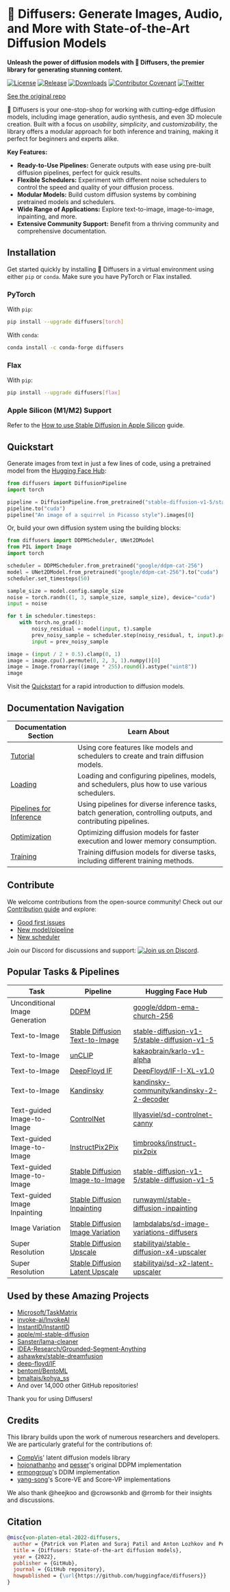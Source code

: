 # 🤗 Diffusers: Generate Images, Audio, and More with State-of-the-Art Diffusion Models

**Unleash the power of diffusion models with 🤗 Diffusers, the premier library for generating stunning content.**

[![License](https://img.shields.io/github/license/huggingface/datasets.svg?color=blue)](https://github.com/huggingface/diffusers/blob/main/LICENSE)
[![Release](https://img.shields.io/github/release/huggingface/diffusers.svg)](https://github.com/huggingface/diffusers/releases)
[![Downloads](https://static.pepy.tech/badge/diffusers/month)](https://pepy.tech/project/diffusers)
[![Contributor Covenant](https://img.shields.io/badge/Contributor%20Covenant-2.1-4baaaa.svg)](CODE_OF_CONDUCT.md)
[![Twitter](https://img.shields.io/twitter/url/https/twitter.com/diffuserslib.svg?style=social&label=Follow%20%40diffuserslib)](https://twitter.com/diffuserslib)

[See the original repo](https://github.com/huggingface/diffusers)

🤗 Diffusers is your one-stop-shop for working with cutting-edge diffusion models, including image generation, audio synthesis, and even 3D molecule creation.  Built with a focus on *usability*, *simplicity*, and *customizability*, the library offers a modular approach for both inference and training, making it perfect for beginners and experts alike.

**Key Features:**

*   **Ready-to-Use Pipelines:** Generate outputs with ease using pre-built diffusion pipelines, perfect for quick results.
*   **Flexible Schedulers:** Experiment with different noise schedulers to control the speed and quality of your diffusion process.
*   **Modular Models:** Build custom diffusion systems by combining pretrained models and schedulers.
*   **Wide Range of Applications:** Explore text-to-image, image-to-image, inpainting, and more.
*   **Extensive Community Support:** Benefit from a thriving community and comprehensive documentation.

## Installation

Get started quickly by installing 🤗 Diffusers in a virtual environment using either `pip` or `conda`. Make sure you have PyTorch or Flax installed.

### PyTorch

With `pip`:

```bash
pip install --upgrade diffusers[torch]
```

With `conda`:

```sh
conda install -c conda-forge diffusers
```

### Flax

With `pip`:

```bash
pip install --upgrade diffusers[flax]
```

### Apple Silicon (M1/M2) Support

Refer to the [How to use Stable Diffusion in Apple Silicon](https://huggingface.co/docs/diffusers/optimization/mps) guide.

## Quickstart

Generate images from text in just a few lines of code, using a pretrained model from the [Hugging Face Hub](https://huggingface.co/models?library=diffusers&sort=downloads):

```python
from diffusers import DiffusionPipeline
import torch

pipeline = DiffusionPipeline.from_pretrained("stable-diffusion-v1-5/stable-diffusion-v1-5", torch_dtype=torch.float16)
pipeline.to("cuda")
pipeline("An image of a squirrel in Picasso style").images[0]
```

Or, build your own diffusion system using the building blocks:

```python
from diffusers import DDPMScheduler, UNet2DModel
from PIL import Image
import torch

scheduler = DDPMScheduler.from_pretrained("google/ddpm-cat-256")
model = UNet2DModel.from_pretrained("google/ddpm-cat-256").to("cuda")
scheduler.set_timesteps(50)

sample_size = model.config.sample_size
noise = torch.randn((1, 3, sample_size, sample_size), device="cuda")
input = noise

for t in scheduler.timesteps:
    with torch.no_grad():
        noisy_residual = model(input, t).sample
        prev_noisy_sample = scheduler.step(noisy_residual, t, input).prev_sample
        input = prev_noisy_sample

image = (input / 2 + 0.5).clamp(0, 1)
image = image.cpu().permute(0, 2, 3, 1).numpy()[0]
image = Image.fromarray((image * 255).round().astype("uint8"))
image
```

Visit the [Quickstart](https://huggingface.co/docs/diffusers/quicktour) for a rapid introduction to diffusion models.

## Documentation Navigation

| **Documentation Section**                                         | **Learn About**                                                                                                                                                                                               |
|-------------------------------------------------------------------|--------------------------------------------------------------------------------------------------------------------------------------------------------------------------------------------------------------|
| [Tutorial](https://huggingface.co/docs/diffusers/tutorials/tutorial_overview)                                                                     | Using core features like models and schedulers to create and train diffusion models.                                                                                                                                   |
| [Loading](https://huggingface.co/docs/diffusers/using-diffusers/loading)                                                                      | Loading and configuring pipelines, models, and schedulers, plus how to use various schedulers.                                                                                                                         |
| [Pipelines for Inference](https://huggingface.co/docs/diffusers/using-diffusers/overview_techniques)                                                        | Using pipelines for diverse inference tasks, batch generation, controlling outputs, and contributing pipelines.                                                                                                        |
| [Optimization](https://huggingface.co/docs/diffusers/optimization/fp16)                                                                       | Optimizing diffusion models for faster execution and lower memory consumption.                                                                                                                                          |
| [Training](https://huggingface.co/docs/diffusers/training/overview)                                                                       | Training diffusion models for diverse tasks, including different training methods.                                                                                                                                      |

## Contribute

We welcome contributions from the open-source community!  Check out our [Contribution guide](https://github.com/huggingface/diffusers/blob/main/CONTRIBUTING.md) and explore:

*   [Good first issues](https://github.com/huggingface/diffusers/issues?q=is%3Aopen+is%3Aissue+label%3A%22good+first+issue%22)
*   [New model/pipeline](https://github.com/huggingface/diffusers/issues?q=is%3Aopen+is%3Aissue+label%3A%22New+pipeline%2Fmodel%22)
*   [New scheduler](https://github.com/huggingface/diffusers/issues?q=is%3Aopen+is%3Aissue+label%3A%22New+scheduler%22)

Join our Discord for discussions and support: <a href="https://discord.gg/G7tWnz98XR"><img alt="Join us on Discord" src="https://img.shields.io/discord/823813159592001537?color=5865F2&logo=discord&logoColor=white"></a>.

## Popular Tasks & Pipelines

| Task                        | Pipeline                                                                                                | Hugging Face Hub                                                                                        |
|-----------------------------|---------------------------------------------------------------------------------------------------------|---------------------------------------------------------------------------------------------------------|
| Unconditional Image Generation | [DDPM](https://huggingface.co/docs/diffusers/api/pipelines/ddpm)                                     | [google/ddpm-ema-church-256](https://huggingface.co/google/ddpm-ema-church-256)                        |
| Text-to-Image               | [Stable Diffusion Text-to-Image](https://huggingface.co/docs/diffusers/api/pipelines/stable_diffusion/text2img) | [stable-diffusion-v1-5/stable-diffusion-v1-5](https://huggingface.co/stable-diffusion-v1-5/stable-diffusion-v1-5) |
| Text-to-Image               | [unCLIP](https://huggingface.co/docs/diffusers/api/pipelines/unclip)                                   | [kakaobrain/karlo-v1-alpha](https://huggingface.co/kakaobrain/karlo-v1-alpha)                           |
| Text-to-Image               | [DeepFloyd IF](https://huggingface.co/docs/diffusers/api/pipelines/deepfloyd_if)                           | [DeepFloyd/IF-I-XL-v1.0](https://huggingface.co/DeepFloyd/IF-I-XL-v1.0)                                 |
| Text-to-Image               | [Kandinsky](https://huggingface.co/docs/diffusers/api/pipelines/kandinsky)                                | [kandinsky-community/kandinsky-2-2-decoder](https://huggingface.co/kandinsky-community/kandinsky-2-2-decoder) |
| Text-guided Image-to-Image  | [ControlNet](https://huggingface.co/docs/diffusers/api/pipelines/controlnet)                            | [lllyasviel/sd-controlnet-canny](https://huggingface.co/lllyasviel/sd-controlnet-canny)                   |
| Text-guided Image-to-Image  | [InstructPix2Pix](https://huggingface.co/docs/diffusers/api/pipelines/pix2pix)                          | [timbrooks/instruct-pix2pix](https://huggingface.co/timbrooks/instruct-pix2pix)                         |
| Text-guided Image-to-Image  | [Stable Diffusion Image-to-Image](https://huggingface.co/docs/diffusers/api/pipelines/stable_diffusion/img2img) | [stable-diffusion-v1-5/stable-diffusion-v1-5](https://huggingface.co/stable-diffusion-v1-5/stable-diffusion-v1-5) |
| Text-guided Image Inpainting| [Stable Diffusion Inpainting](https://huggingface.co/docs/diffusers/api/pipelines/stable_diffusion/inpaint) | [runwayml/stable-diffusion-inpainting](https://huggingface.co/runwayml/stable-diffusion-inpainting)          |
| Image Variation             | [Stable Diffusion Image Variation](https://huggingface.co/docs/diffusers/api/pipelines/stable_diffusion/image_variation) | [lambdalabs/sd-image-variations-diffusers](https://huggingface.co/lambdalabs/sd-image-variations-diffusers) |
| Super Resolution            | [Stable Diffusion Upscale](https://huggingface.co/docs/diffusers/api/pipelines/stable_diffusion/upscale)    | [stabilityai/stable-diffusion-x4-upscaler](https://huggingface.co/stabilityai/stable-diffusion-x4-upscaler)    |
| Super Resolution            | [Stable Diffusion Latent Upscale](https://huggingface.co/docs/diffusers/api/pipelines/stable_diffusion/latent_upscale) | [stabilityai/sd-x2-latent-upscaler](https://huggingface.co/stabilityai/sd-x2-latent-upscaler)            |

## Used by these Amazing Projects

*   [Microsoft/TaskMatrix](https://github.com/microsoft/TaskMatrix)
*   [invoke-ai/InvokeAI](https://github.com/invoke-ai/InvokeAI)
*   [InstantID/InstantID](https://github.com/InstantID/InstantID)
*   [apple/ml-stable-diffusion](https://github.com/apple/ml-stable-diffusion)
*   [Sanster/lama-cleaner](https://github.com/Sanster/lama-cleaner)
*   [IDEA-Research/Grounded-Segment-Anything](https://github.com/IDEA-Research/Grounded-Segment-Anything)
*   [ashawkey/stable-dreamfusion](https://github.com/ashawkey/stable-dreamfusion)
*   [deep-floyd/IF](https://github.com/deep-floyd/IF)
*   [bentoml/BentoML](https://github.com/bentoml/BentoML)
*   [bmaltais/kohya_ss](https://github.com/bmaltais/kohya_ss)
*   And over 14,000 other GitHub repositories!

Thank you for using Diffusers!

## Credits

This library builds upon the work of numerous researchers and developers. We are particularly grateful for the contributions of:

*   [CompVis](https://github.com/CompVis/latent-diffusion)' latent diffusion models library
*   [hojonathanho](https://github.com/hojonathanho/diffusion) and [pesser](https://github.com/pesser/pytorch_diffusion)'s original DDPM implementation
*   [ermongroup](https://github.com/ermongroup/ddim)'s DDIM implementation
*   [yang-song](https://github.com/yang-song/score_sde_pytorch)'s Score-VE and Score-VP implementations

We also thank @heejkoo and @crowsonkb and @rromb for their insights and discussions.

## Citation

```bibtex
@misc{von-platen-etal-2022-diffusers,
  author = {Patrick von Platen and Suraj Patil and Anton Lozhkov and Pedro Cuenca and Nathan Lambert and Kashif Rasul and Mishig Davaadorj and Dhruv Nair and Sayak Paul and William Berman and Yiyi Xu and Steven Liu and Thomas Wolf},
  title = {Diffusers: State-of-the-art diffusion models},
  year = {2022},
  publisher = {GitHub},
  journal = {GitHub repository},
  howpublished = {\url{https://github.com/huggingface/diffusers}}
}
```